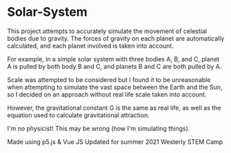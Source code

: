 # Solar-System
This project attempts to accurately simulate the movement of celestial bodies due to gravity. The forces of gravity on each planet are automatically
calculated, and each planet involved is taken into account.

For example, in a simple solar system with three bodies A, B, and C, planet A is pulled by both body B and C, and planets B and C are both pulled by A.

Scale was attempted to be considered but I found it to be unreasonable when attempting to simulate the vast space between the Earth and the Sun,
so I decided on an approach without real life scale taken into account.

However, the gravitational constant G is the same as real life, as well as the equation used to calculate gravitational attraction.

I'm no physicist! This may be wrong (how I'm simulating things).

Made using p5.js & Vue JS
Updated for summer 2021 Westerly STEM Camp
